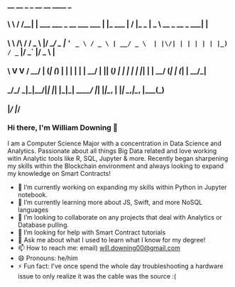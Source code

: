 ### __        __   _                            _          __  __         ____                  _    
### \ \      / /__| | ___ ___  _ __ ___   ___  | |_ ___   |  \/  |_   _  |  _ \ __ _  __ _  ___| |   
### \ \ /\ / / _ \ |/ __/ _ \| '_ ` _ \ / _ \ | __/ _ \  | |\/| | | | | | |_) / _` |/ _` |/ _ \ |   
###  \ V  V /  __/ | (_| (_) | | | | | |  __/ | || (_) | | |  | | |_| | |  __/ (_| | (_| |  __/_|  
###   \_/\_/ \___|_|\___\___/|_| |_| |_|\___|  \__\___/  |_|  |_|\__, | |_|   \__,_|\__, |\___(_)  
###                                                              |___/              |___/          
### Hi there, I'm William Downing 👋

I am a Computer Science Major with a concentration in Data Science and Analytics. Passionate about all things Big Data related and love working witin Analytic tools like R, SQL, Jupyter & more. Recently began sharpening my skills within the Blockchain environment and always looking to expand my knowledge on Smart Contracts!

- 🔭 I’m currently working on expanding my skills within Python in Jupyter notebook.
- 🌱 I’m currently learning more about JS, Swift, and more NoSQL languages
- 👯 I’m looking to collaborate on any projects that deal with Analytics or Database pulling.
- 🤔 I’m looking for help with Smart Contract tutorials
- 💬 Ask me about what I used to learn what I know for my degree!
- 📫 How to reach me: email) will.downing00@gmail.com
- 😄 Pronouns: he/him
- ⚡ Fun fact: I've once spend the whole day troubleshooting a hardware issue to only realize it was the cable was the source :(

